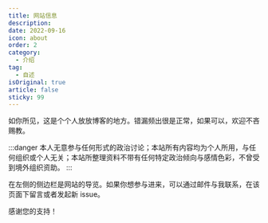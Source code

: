 ```yaml
---
title: 网站信息
description:  
date: 2022-09-16
icon: about
order: 2
category:
  - 介绍
tag:
  - 自述	
isOriginal: true
article: false
sticky: 99
---
```

如你所见，这是个个人放放博客的地方。错漏频出很是正常，如果可以，欢迎不吝赐教。

<!--more-->
:::danger
本人无意参与任何形式的政治讨论；本站所有内容均为个人所用，与任何组织或个人无关；本站所整理资料不带有任何特定政治倾向与感情色彩，不曾受到境外组织资助。
:::

在左侧的侧边栏是网站的导览。如果你想参与进来，可以通过邮件与我联系，在该页面下留言或者发起新 issue。

感谢您的支持！